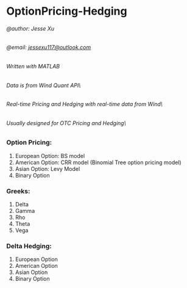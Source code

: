 # OptionPricing-Hedging
###### @author: Jesse Xu
###### @email: jessexu117@outlook.com

###### Written with MATLAB
###### Data is from Wind Quant API\\
###### Real-time Pricing and Hedging with real-time data from Wind\\
###### Usually designed for OTC Pricing and Hedging\\

### Option Pricing: 
1. European Option: BS model
2. American Option: CRR model (Binomial Tree option pricing model)
3. Asian Option: Levy Model
4. Binary Option

### Greeks:
1. Delta
2. Gamma
3. Rho
4. Theta
5. Vega

### Delta Hedging:
1. European Option
2. American Option
3. Asian Option
4. Binary Option
